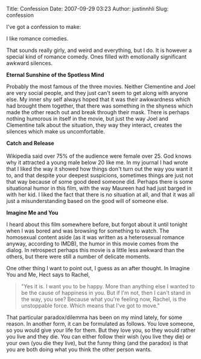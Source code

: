 Title: Confession
Date: 2007-09-29 03:23
Author: justinnhli
Slug: confession

I've got a confession to make:

I like romance comedies.

That sounds really girly, and weird and everything, but I do. It is
however a special kind of romance comedy. Ones filled with emotionally
significant awkward silences.

<span style="font-weight:bold;">Eternal Sunshine of the Spotless
Mind</span>

Probably the most famous of the three movies. Neither Clementine and
Joel are very social people, and they just can't seem to get along with
anyone else. My inner shy self always hoped that it was their
awkwardness which had brought them together, that there was something in
the shyness which made the other reach out and break through their mask.
There is perhaps nothing humorous in itself in the movie, but just the
way Joel and Clementine talk about the situation, they way they
interact, creates the silences which make us uncomfortable.

<span style="font-weight:bold;">Catch and Release  
<span style="font-weight:bold;">  
</span></span>Wikipedia said over 75% of the audience were female over
25. God knows why it attracted a young male below 20 like me. In my
journal I had wrote that I liked the way it showed how things don't turn
out the way you want it to, and that despite your deepest suspicions,
sometimes things are just not that way because of some good deed someone
did. Perhaps there is some situational humor in this film, with the way
Maureen had had just barged in with her kid. I liked the fact that there
is no situation at all, and that it was all just a misunderstanding
based on the good will of someone else.

<span style="font-weight:bold;">Imagine Me and You</span>

I heard about this film somewhere before, but forgot about it until
tonight when I was bored and was browsing for something to watch. The
homosexual content aside (as it was written as a heterosexual romance
anyway, according to IMDB), the humor in this movie comes from the
dialog. In retrospect perhaps this movie is a little less awkward than
the others, but there were still a number of delicate moments.

One other thing I want to point out, I guess as an after thought. In
Imagine You and Me, Hect says to Rachel,  

> "Yes it is. I want you to be happy. More than anything else I wanted
> to be the cause of happiness in you. But if I'm not, then I can't
> stand in the way, you see? Because what you're feeling now, Rachel, is
> the unstoppable force. Which means that I've got to move."
> </p>

That particular paradox/dilemma has been on my mind lately, for some
reason. In another form, it can be formulated as follows. You love
someone, so you would give your life for them. But they love you, so
they would rather you live and they die. You can either follow their
wish (you live they die) or your own (you die they live), but the funny
thing (and the paradox) is that you are both doing what you think the
other person wants.

